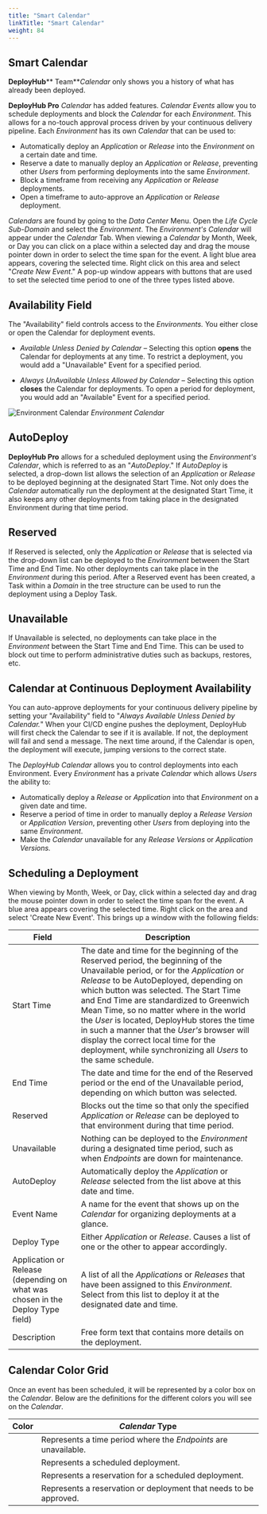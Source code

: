 ```yaml
---
title: "Smart Calendar"
linkTitle: "Smart Calendar"
weight: 84
---
```

## Smart Calendar

**DeployHub**** Team**_Calendar_ only shows you a history of what has already been deployed.

**DeployHub Pro** _Calendar_ has added features. _Calendar Events_ allow you to schedule deployments and block the _Calendar_ for each _Environment_. This allows for a no-touch approval process driven by your continuous delivery pipeline. Each _Environment_ has its own _Calendar_ that can be used to:

- Automatically deploy an _Application_ or _Release_ into the _Environment_ on a certain date and time.
- Reserve a date to manually deploy an _Application_ or _Release_, preventing other _Users_ from performing deployments into the same _Environment_.
- Block a timeframe from receiving any _Application_ or _Release_ deployments.
- Open a timeframe to auto-approve an _Application_ or _Release_ deployment.

_Calendars_ are found by going to the _Data Center_ Menu. Open the _Life Cycle Sub-Domain_ and select the _Environment_. The _Environment&#39;s Calendar_ will appear under the _Calendar_ Tab. When viewing a _Calendar_ by Month, Week, or Day you can click on a place within a selected day and drag the mouse pointer down in order to select the time span for the event. A light blue area appears, covering the selected time. Right click on this area and select &quot;_Create New Event_.&quot; A pop-up window appears with buttons that are used to set the selected time period to one of the three types listed above.

## Availability Field

The &quot;Availability&quot; field controls access to the _Environments._ You either close or open the Calendar for deployment events.

- _Available Unless Denied by Calendar –_ Selecting this option **opens** the Calendar for deployments at any time. To restrict a deployment, you would add a &quot;Unavailable&quot; Event for a specified period.

- _Always UnAvailable Unless Allowed by Calendar_ – Selecting this option **closes** the Calendar for deployments. To open a period for deployment, you would add an &quot;Available&quot; Event for a specified period.

![Environment Calendar](RackMultipart20200511-4-1g6tuuf_html_8fec0f2a139617ec.png) _Environment Calendar_

## AutoDeploy

**DeployHub Pro** allows for a scheduled deployment using the _Environment&#39;s Calendar_, which is referred to as an &quot;_AutoDeploy_.&quot; If _AutoDeploy_ is selected, a drop-down list allows the selection of an _Application_ or _Release_ to be deployed beginning at the designated Start Time. Not only does the _Calendar_ automatically run the deployment at the designated Start Time, it also keeps any other deployments from taking place in the designated Environment during that time period.

## Reserved

If Reserved is selected, only the _Application_ or _Release_ that is selected via the drop-down list can be deployed to the _Environment_ between the Start Time and End Time. No other deployments can take place in the _Environment_ during this period. After a Reserved event has been created, a Task within a _Domain_ in the tree structure can be used to run the deployment using a Deploy Task.

## Unavailable

If Unavailable is selected, no deployments can take place in the _Environment_ between the Start Time and End Time. This can be used to block out time to perform administrative duties such as backups, restores, etc.

## Calendar at Continuous Deployment Availability

You can auto-approve deployments for your continuous delivery pipeline by setting your &quot;Availability&quot; field to &quot;_Always Available Unless Denied by Calendar._&quot; When your CI/CD engine pushes the deployment, DeployHub will first check the Calendar to see if it is available. If not, the deployment will fail and send a message. The next time around, if the Calendar is open, the deployment will execute, jumping versions to the correct state.

The _DeployHub Calendar_ allows you to control deployments into each Environment. Every _Environment_ has a private _Calendar_ which allows _Users_ the ability to:

- Automatically deploy a _Release_ or _Application_ into that _Environment_ on a given date and time.
- Reserve a period of time in order to manually deploy a _Release Version_ or _Application Version_, preventing other _Users_ from deploying into the same _Environment_.
- Make the _Calendar_ unavailable for any _Release Versions_ or _Application Versions._

## Scheduling a Deployment

When viewing by Month, Week, or Day, click within a selected day and drag the mouse pointer down in order to select the time span for the event. A blue area appears covering the selected time. Right click on the area and select &#39;Create New Event&#39;. This brings up a window with the following fields:

| Field | Description |
| --- | --- |
| Start Time | The date and time for the beginning of the Reserved period, the beginning of the Unavailable period, or for the _Application_ or _Release_ to be AutoDeployed, depending on which button was selected. The Start Time and End Time are standardized to Greenwich Mean Time, so no matter where in the world the _User_ is located, DeployHub stores the time in such a manner that the _User&#39;s_ browser will display the correct local time for the deployment, while synchronizing all _Users_ to the same schedule. |
| End Time | The date and time for the end of the Reserved period or the end of the Unavailable period, depending on which button was selected. |
| Reserved | Blocks out the time so that only the specified _Application_ or _Release_ can be deployed to that environment during that time period. |
| Unavailable | Nothing can be deployed to the _Environment_ during a designated time period, such as when _Endpoints_ are down for maintenance. |
| AutoDeploy | Automatically deploy the _Application_ or _Release_ selected from the list above at this date and time. |
| Event Name | A name for the event that shows up on the _Calendar_ for organizing deployments at a glance. |
| Deploy Type | Either _Application_ or _Release_. Causes a list of one or the other to appear accordingly. |
| Application or Release (depending on what was chosen in the Deploy Type field) | A list of all the _Applications_ or _Releases_ that have been assigned to this _Environment_. Select from this list to deploy it at the designated date and time. |
| Description | Free form text that contains more details on the deployment. |

## Calendar Color Grid

Once an event has been scheduled, it will be represented by a color box on the _Calendar_. Below are the definitions for the different colors you will see on the _Calendar_.

| Color | _Calendar_ Type |
| --- | --- |
|  | Represents a time period where the _Endpoints_ are unavailable. |
|  | Represents a scheduled deployment. |
|  | Represents a reservation for a scheduled deployment. |
|  | Represents a reservation or deployment that needs to be approved. |
